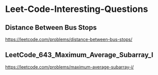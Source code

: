 # Leet-Code-Interesting-Questions

## Distance Between Bus Stops
https://leetcode.com/problems/distance-between-bus-stops/


## LeetCode_643_Maximum_Average_Subarray_I
https://leetcode.com/problems/maximum-average-subarray-i/
